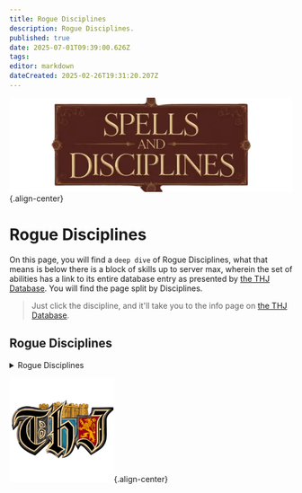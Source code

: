 ```yaml
---
title: Rogue Disciplines
description: Rogue Disciplines.
published: true
date: 2025-07-01T09:39:00.626Z
tags: 
editor: markdown
dateCreated: 2025-02-26T19:31:20.207Z
---
```


![spellsdisciplines.webp](/classes-and-abilities/spellsdisciplines.webp){.align-center}

# Rogue Disciplines

On this page, you will find a `deep dive` of Rogue Disciplines, what that means is below there is a block of skills up to server max, wherein the set of abilities has a link to its entire database entry as presented by [the THJ Database](eqdb.net). You will find the page split by Disciplines.

> Just click the discipline, and it'll take you to the info page on [the THJ Database](eqdb.net).

## Rogue Disciplines
<details>
	<summary> Rogue Disciplines </summary>

|Discipline Name|Level|
|---|---|
|<a href="https://eqdb.net/spell/detail/5225" target="_blank">Throw Stone</a>|1|
|<a href="https://eqdb.net/spell/detail/25060" target="_blank">Elbow Strike</a>|5|
|<a href="https://eqdb.net/spell/detail/4721" target="_blank">Focused Will Discipline</a>|10|
|<a href="https://eqdb.net/spell/detail/4659" target="_blank">Sneak Attack</a>|20|
|<a href="https://eqdb.net/spell/detail/4585" target="_blank">Resistant Discipline</a>|30|
|<a href="https://eqdb.net/spell/detail/4587" target="_blank">Fearless Discipline</a>|40|
|<a href="https://eqdb.net/spell/detail/4685" target="_blank">Thief's Vengeance</a>|52|
|<a href="https://eqdb.net/spell/detail/4673" target="_blank">Counterattack Discipline</a>|53|
|<a href="https://eqdb.net/spell/detail/4505" target="_blank">Deadeye Discipline</a>|54|
|<a href="https://eqdb.net/spell/detail/4515" target="_blank">Nimble Discipline</a>|55|
|<a href="https://eqdb.net/spell/detail/8922" target="_blank">Poison Spurs Trap</a>|55|
|<a href="https://eqdb.net/spell/detail/4517" target="_blank">Kinesthetics Discipline</a>|57|
|<a href="https://eqdb.net/spell/detail/4677" target="_blank">Blinding Speed Discipline</a>|58|
|<a href="https://eqdb.net/spell/detail/4676" target="_blank">Duelist Discipline</a>|59|
|<a href="https://eqdb.net/spell/detail/6751" target="_blank">Rogue's Ploy</a>|61|
|<a href="https://eqdb.net/spell/detail/4696" target="_blank">Weapon Affinity Discipline</a>|61|
|<a href="https://eqdb.net/spell/detail/4686" target="_blank">Assassin's Strike</a>|63|
|<a href="https://eqdb.net/spell/detail/4694" target="_blank">Deadly Precision Discipline</a>|63|
|<a href="https://eqdb.net/spell/detail/4687" target="_blank">Healing Will Discipline</a>|63|
|<a href="https://eqdb.net/spell/detail/5018" target="_blank">Ancient: Chaos Strike</a>|65|
|<a href="https://eqdb.net/spell/detail/6197" target="_blank">Frenzied Stabbing Discipline</a>|65|
|<a href="https://eqdb.net/spell/detail/5017" target="_blank">Kyv Strike</a>|65|
|<a href="https://eqdb.net/spell/detail/4695" target="_blank">Twisted Chance Discipline</a>|65|

</details>

![pagebreak1.webp](/pagebreak1.webp){.align-center}